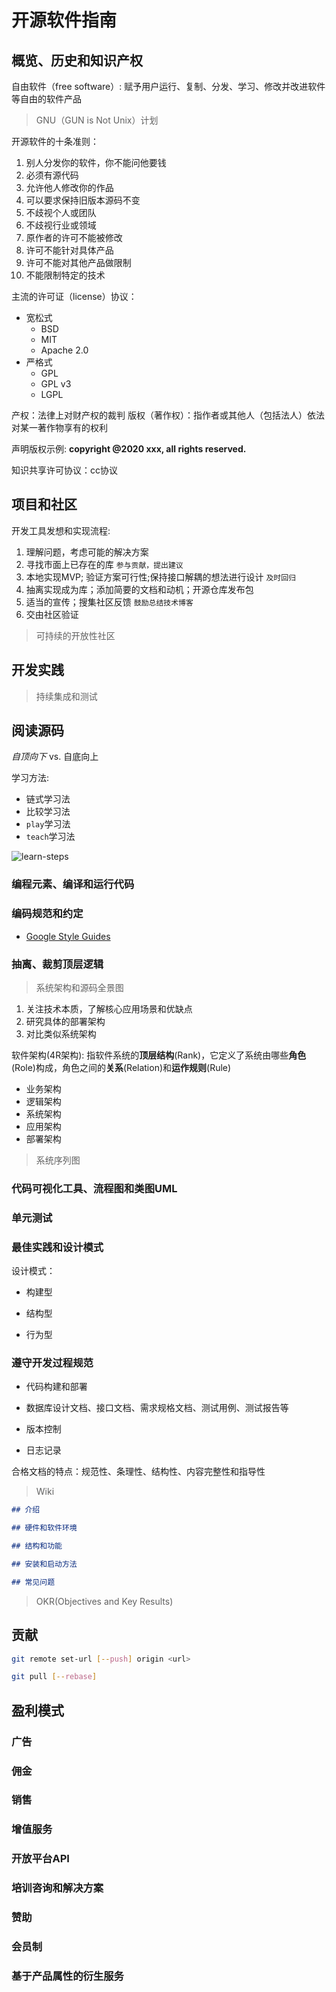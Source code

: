 # 开源软件指南

## 概览、历史和知识产权

自由软件（free software）: 赋予用户运行、复制、分发、学习、修改并改进软件等自由的软件产品

> GNU（GUN is Not Unix）计划

开源软件的十条准则：
1. 别人分发你的软件，你不能问他要钱
2. 必须有源代码
3. 允许他人修改你的作品
4. 可以要求保持旧版本源码不变
5. 不歧视个人或团队
6. 不歧视行业或领域
7. 原作者的许可不能被修改
8. 许可不能针对具体产品
9. 许可不能对其他产品做限制
10. 不能限制特定的技术 

主流的许可证（license）协议：
- 宽松式
  - BSD
  - MIT
  - Apache 2.0
- 严格式
  - GPL
  - GPL v3
  - LGPL

产权：法律上对财产权的裁判
版权（著作权）：指作者或其他人（包括法人）依法对某一著作物享有的权利

声明版权示例: __copyright @2020 xxx, all rights reserved.__

知识共享许可协议：cc协议

## 项目和社区

开发工具发想和实现流程:

1. 理解问题，考虑可能的解决方案
2. 寻找市面上已存在的库 `参与贡献，提出建议`
3. 本地实现MVP; 验证方案可行性;保持接口解耦的想法进行设计 `及时回归`
4. 抽离实现成为库；添加简要的文档和动机；开源仓库发布包
5. 适当的宣传；搜集社区反馈 `鼓励总结技术博客`
6. 交由社区验证

> 可持续的开放性社区


## 开发实践

> 持续集成和测试


## 阅读源码

_自顶向下_ vs. 自底向上

学习方法:

- 链式学习法
- 比较学习法
- `play`学习法
- `teach`学习法

![learn-steps](https://imgos.cn/2024/08/13/66bb2ced6a44e.png)

### 编程元素、编译和运行代码

### 编码规范和约定

- [Google Style Guides](https://google.github.io/styleguide/)


### 抽离、裁剪顶层逻辑

> 系统架构和源码全景图

1. 关注技术本质，了解核心应用场景和优缺点
2. 研究具体的部署架构
3. 对比类似系统架构

软件架构(4R架构): 指软件系统的**顶层结构**(Rank)，它定义了系统由哪些**角色**(Role)构成，角色之间的**关系**(Relation)和**运作规则**(Rule)

- 业务架构
- 逻辑架构
- 系统架构
- 应用架构
- 部署架构

> 系统序列图

### 代码可视化工具、流程图和类图UML

### 单元测试

### 最佳实践和设计模式

设计模式：

- 构建型

- 结构型

- 行为型

### 遵守开发过程规范

- 代码构建和部署

- 数据库设计文档、接口文档、需求规格文档、测试用例、测试报告等

- 版本控制

- 日志记录

合格文档的特点：规范性、条理性、结构性、内容完整性和指导性

> Wiki

```md
## 介绍

## 硬件和软件环境

## 结构和功能

## 安装和启动方法

## 常见问题

```

> OKR(Objectives and Key Results)

## 贡献

```sh
git remote set-url [--push] origin <url>

git pull [--rebase]


```


## 盈利模式

### 广告

### 佣金

### 销售

### 增值服务

### 开放平台API

### 培训咨询和解决方案

### 赞助

### 会员制

### 基于产品属性的衍生服务

